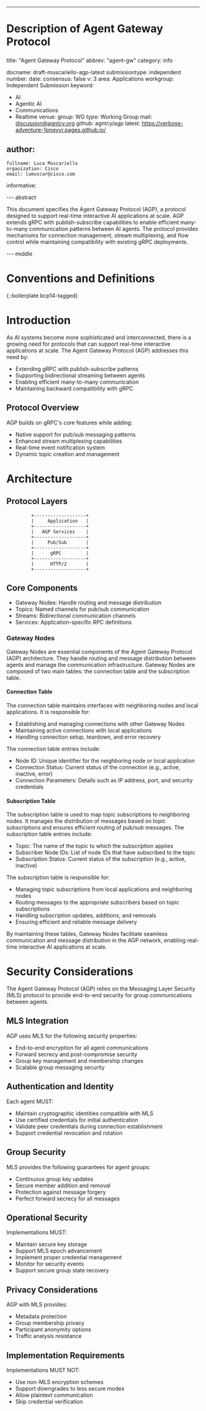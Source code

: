 ---
###
# Description of Agent Gateway Protocol
###
title: "Agent Gateway Protocol"
abbrev: "agent-gw"
category: info

docname: draft-muscariello-agp-latest
submissiontype: independent
number:
date:
consensus: false
v: 3
area: Applications
workgroup: Independent Submission
keyword:
 - AI
 - Agentic AI
 - Communications
 - Realtime
venue:
  group: WG
  type: Working Group
  mail: discussion@agntcy.org
  github: agntcy/agp
  latest: https://verbose-adventure-1pnqvyr.pages.github.io/

author:
 -
    fullname: Luca Muscariello
    organization: Cisco
    email: lumuscar@cisco.com


informative:


--- abstract


This document specifies the Agent Gateway Protocol (AGP), a protocol designed to
support real-time interactive AI applications at scale. AGP extends gRPC with
publish-subscribe capabilities to enable efficient many-to-many communication
patterns between AI agents. The protocol provides mechanisms for connection
management, stream multiplexing, and flow control while maintaining
compatibility with existing gRPC deployments.

--- middle

# Conventions and Definitions

{::boilerplate bcp14-tagged}

# Introduction


As AI systems become more sophisticated and interconnected, there is a growing need
for protocols that can support real-time interactive applications at scale. The Agent
Gateway Protocol (AGP) addresses this need by:

* Extending gRPC with publish-subscribe patterns
* Supporting bidirectional streaming between agents
* Enabling efficient many-to-many communication
* Maintaining backward compatibility with gRPC

## Protocol Overview

AGP builds on gRPC's core features while adding:

* Native support for pub/sub messaging patterns
* Enhanced stream multiplexing capabilities
* Real-time event notification system
* Dynamic topic creation and management

# Architecture

## Protocol Layers
~~~
         +-------------------+
         |     Application   |
         +-------------------+
         |   AGP Services    |
         +-------------------+
         |     Pub/Sub       |
         +-------------------+
         |      gRPC         |
         +-------------------+
         |      HTTP/2       |
         +-------------------+
~~~
## Core Components

* Gateway Nodes: Handle routing and message distribution
* Topics: Named channels for pub/sub communication
* Streams: Bidirectional communication channels
* Services: Application-specific RPC definitions

### Gateway Nodes

Gateway Nodes are essential components of the Agent Gateway Protocol (AGP) architecture. They handle routing and message distribution between agents and manage the communication infrastructure. Gateway Nodes are composed of two main tables: the connection table and the subscription table.

#### Connection Table

The connection table maintains interfaces with neighboring nodes and local applications. It is responsible for:

* Establishing and managing connections with other Gateway Nodes
* Maintaining active connections with local applications
* Handling connection setup, teardown, and error recovery

The connection table entries include:

* Node ID: Unique identifier for the neighboring node or local application
* Connection Status: Current status of the connection (e.g., active, inactive, error)
* Connection Parameters: Details such as IP address, port, and security credentials

#### Subscription Table

The subscription table is used to map topic subscriptions to neighboring nodes. It manages the distribution of messages based on topic subscriptions and ensures efficient routing of pub/sub messages. The subscription table entries include:

* Topic: The name of the topic to which the subscription applies
* Subscriber Node IDs: List of node IDs that have subscribed to the topic
* Subscription Status: Current status of the subscription (e.g., active, inactive)

The subscription table is responsible for:

* Managing topic subscriptions from local applications and neighboring nodes
* Routing messages to the appropriate subscribers based on topic subscriptions
* Handling subscription updates, additions, and removals
* Ensuring efficient and reliable message delivery

By maintaining these tables, Gateway Nodes facilitate seamless communication and message distribution in the AGP network, enabling real-time interactive AI applications at scale.

# Security Considerations


The Agent Gateway Protocol (AGP) relies on the Messaging Layer Security (MLS) protocol
to provide end-to-end security for group communications between agents.

## MLS Integration

AGP uses MLS for the following security properties:

* End-to-end encryption for all agent communications
* Forward secrecy and post-compromise security
* Group key management and membership changes
* Scalable group messaging security

## Authentication and Identity

Each agent MUST:

* Maintain cryptographic identities compatible with MLS
* Use certified credentials for initial authentication
* Validate peer credentials during connection establishment
* Support credential revocation and rotation

## Group Security

MLS provides the following guarantees for agent groups:

* Continuous group key updates
* Secure member addition and removal
* Protection against message forgery
* Perfect forward secrecy for all messages


## Operational Security

Implementations MUST:

* Maintain secure key storage
* Support MLS epoch advancement
* Implement proper credential management
* Monitor for security events
* Support secure group state recovery

## Privacy Considerations

AGP with MLS provides:

* Metadata protection
* Group membership privacy
* Participant anonymity options
* Traffic analysis resistance

## Implementation Requirements

Implementations MUST NOT:

* Use non-MLS encryption schemes
* Support downgrades to less secure modes
* Allow plaintext communication
* Skip credential verification